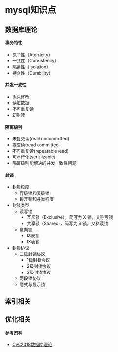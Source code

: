 # mysql知识点  

## 数据库理论  

#### 事务特性  
  - 原子性（Atomicity）  
  - 一致性（Consistency）  
  - 隔离性（Isolation）  
  - 持久性（Durability）  
#### 并发一致性  
  - 丢失修改  
  - 读脏数据  
  - 不可重复读  
  - 幻影读  
#### 隔离级别  
  - 未提交读(read uncommitted)  
  - 提交读(read committed)  
  - 不可重复读(repeatable read)  
  - 可串行化(serializable)  
  - 隔离级别能解决的并发一致性问题  
#### 封锁  
- 封锁粒度  
  - 行级锁和表级锁  
  - 锁开销和并发程度  
- 封锁类型  
  - 读写锁  
    - 互斥锁（Exclusive），简写为 X 锁，又称写锁  
    - 共享锁（Shared），简写为 S 锁，又称读锁  
  - 意向锁  
    - IS表锁  
    - IX表锁  
- 封锁协议  
  - 三级封锁协议
    - 1级封锁协议  
    - 2级封锁协议  
    - 3级封锁协议  
  - 两段锁协议  
  - 隐式与显示锁  

## 索引相关
## 优化相关
#### 参考资料
- [CyC2018数据库理论](https://github.com/CyC2018/CS-Notes/blob/master/notes/%E6%95%B0%E6%8D%AE%E5%BA%93%E7%B3%BB%E7%BB%9F%E5%8E%9F%E7%90%86.md)  
